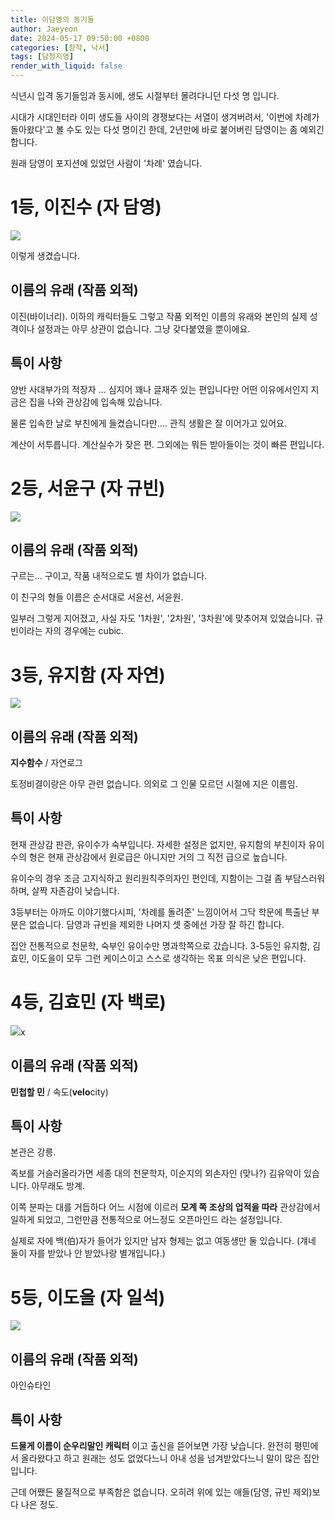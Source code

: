 ```yaml
---
title: 이담영의 동기들
author: Jaeyeon
date: 2024-05-17 09:50:00 +0800
categories: [창작, 낙서]
tags: [담청지영]
render_with_liquid: false
---
```


식년시 입격 동기들임과 동시에, 생도 시절부터 몰려다니던 다섯 명 입니다. 

시대가 시대인터라 이미 생도들 사이의 경쟁보다는 서열이 생겨버려서, '이번에 차례가 돌아왔다'고 볼 수도 있는 다섯 명이긴 한데, 2년만에 바로 붙어버린 담영이는 좀 예외긴 합니다.

원래 담영이 포지션에 있었던 사람이 '차례' 였습니다.

# 1등, 이진수 (자 담영)

![](https://peachtart2.s3.ap-northeast-1.amazonaws.com/tart/33a07976-62f0-46d4-8a62-3bd3a932e325.webp)

이렇게 생겼습니다.

## 이름의 유래 (작품 외적)

이진(바이너리). 이하의 캐릭터들도 그렇고 작품 외적인 이름의 유래와 본인의 실제 성격이나 설정과는 아무 상관이 없습니다. 그냥 갖다붙였을 뿐이에요.

## 특이 사항

양반 사대부가의 적장자 ... 심지어 꽤나 글재주 있는 편입니다만 어떤 이유에서인지 지금은 집을 나와 관상감에 입속해 있습니다.

물론 입속한 날로 부친에게 들켰습니다만.... 관직 생활은 잘 이어가고 있어요.

계산이 서투릅니다. 계산실수가 잦은 편. 그외에는 뭐든 받아들이는 것이 빠른 편입니다.

# 2등, 서윤구 (자 규빈)

![](https://peachtart2.s3.ap-northeast-1.amazonaws.com/tart/58c02dd1-5ad5-4592-8850-4d075ff5a979.webp)

## 이름의 유래 (작품 외적)

구르는... 구이고, 작품 내적으로도 별 차이가 없습니다.

이 친구의 형들 이름은 순서대로 서윤선, 서윤원.

일부러 그렇게 지어졌고, 사실 자도 '1차원', '2차원', '3차원'에 맞추어져 있었습니다. 규빈이라는 자의 경우에는 cubic.

# 3등, 유지함 (자 자연)

![](https://peachtart2.s3.ap-northeast-1.amazonaws.com/tart/298c69b9-6fd8-43b9-8222-bebcf3818113.png)

## 이름의 유래 (작품 외적)

**지수함수** / 자연로그

토정비결이랑은 아무 관련 없습니다. 의외로 그 인물 모르던 시절에 지은 이름임.

## 특이 사항

현재 관상감 판관, 유이수가 숙부입니다. 자세한 설정은 없지만, 유지함의 부친이자 유이수의 형은 현재 관상감에서 원로급은 아니지만 거의 그 직전 급으로 높습니다.

유이수의 경우 조금 고지식하고 원리원칙주의자인 편인데, 지함이는 그걸 좀 부담스러워하며, 살짝 자존감이 낮습니다.

3등부터는 아까도 이야기했다시피, '차례를 돌려준' 느낌이어서 그닥 학문에 특출난 부분은 없습니다. 담영과 규빈을 제외한 나머지 셋 중에선 가장 잘 하긴 합니다.

집안 전통적으로 천문학, 숙부인 유이수만 명과학쪽으로 갔습니다. 3-5등인 유지함, 김효민, 이도을이 모두 그런 케이스이고 스스로 생각하는 목표 의식은 낮은 편입니다.

# 4등, 김효민 (자 백로)

![](https://peachtart2.s3.ap-northeast-1.amazonaws.com/tart/b7d9faf1-3728-4d60-864e-a5c415bff6be.png)x

## 이름의 유래 (작품 외적)

**민첩할 민** / 속도(**velo**city)

## 특이 사항

본관은 강릉.

족보를 거슬러올라가면 세종 대의 천문학자, 이순지의 외손자인 (맞나?) 김유악이 있습니다. 아무래도 방계. 

이쪽 분파는 대를 거듭하다 어느 시점에 이르러 **모계 쪽 조상의 업적을 따라** 관상감에서 일하게 되었고, 그런만큼 전통적으로 어느정도 오픈마인드 라는 설정입니다. 

실제로 자에 백(伯)자가 들어가 있지만 남자 형제는 없고 여동생만 둘 있습니다. (걔네 둘이 자를 받았나 안 받았나랑 별개입니다.)

# 5등, 이도을 (자 일석)

![](https://peachtart2.s3.ap-northeast-1.amazonaws.com/tart/7561ea7a-23b0-4e1b-8ca1-cbf5be005935.png)

## 이름의 유래 (작품 외적)

아인슈타인

## 특이 사항

**드물게 이름이 순우리말인 캐릭터** 이고 출신을 뜯어보면 가장 낮습니다. 완전히 평민에서 올라왔다고 하고 원래는 성도 없었다느니 아내 성을 넘겨받았다느니 말이 많은 집안입니다.

근데 어쨌든 물질적으로 부족함은 없습니다. 오히려 위에 있는 애들(담영, 규빈 제외)보다 나은 정도.
